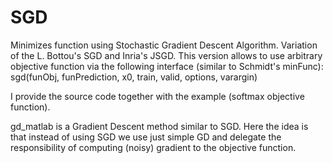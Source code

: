 SGD
===========

Minimizes function using Stochastic Gradient Descent Algorithm.
Variation of the L. Bottou's SGD and Inria's JSGD.
This version allows to use arbitrary objective function via the following 
interface (similar to Schmidt's minFunc):
sgd(funObj, funPrediction, x0, train, valid, options, varargin)


I provide the source code together with the example (softmax objective function).

gd_matlab is a Gradient Descent method similar to SGD. Here the idea is 
that instead of using SGD we use just simple GD and delegate the 
responsibility of computing (noisy) gradient to the objective function.
